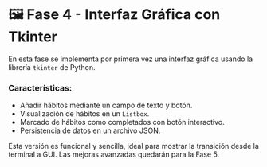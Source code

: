 # 🖼️ Fase 4 - Interfaz Gráfica con Tkinter

En esta fase se implementa por primera vez una interfaz gráfica usando la librería `tkinter` de Python.

### Características:
- Añadir hábitos mediante un campo de texto y botón.
- Visualización de hábitos en un `Listbox`.
- Marcado de hábitos como completados con botón interactivo.
- Persistencia de datos en un archivo JSON.

Esta versión es funcional y sencilla, ideal para mostrar la transición desde la terminal a GUI. Las mejoras avanzadas quedarán para la Fase 5.
